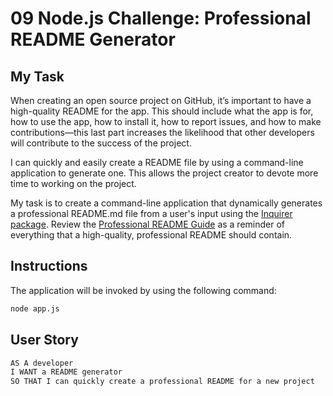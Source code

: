 # 09 Node.js Challenge: Professional README Generator

## My Task

When creating an open source project on GitHub, it’s important to have a high-quality README for the app. This should include what the app is for, how to use the app, how to install it, how to report issues, and how to make contributions&mdash;this last part increases the likelihood that other developers will contribute to the success of the project. 

I can quickly and easily create a README file by using a command-line application to generate one. This allows the project creator to devote more time to working on the project.

My task is to create a command-line application that dynamically generates a professional README.md file from a user's input using the [Inquirer package](https://www.npmjs.com/package/inquirer/v/8.2.4). Review the [Professional README Guide](https://coding-boot-camp.github.io/full-stack/github/professional-readme-guide) as a reminder of everything that a high-quality, professional README should contain. 


## Instructions 
The application will be invoked by using the following command:

```bash
node app.js
```

## User Story

```md
AS A developer
I WANT a README generator
SO THAT I can quickly create a professional README for a new project
```
